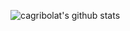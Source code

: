 ![cagribolat's github stats](https://github-readme-stats.vercel.app/api?username=cagribolat&show_icons=true&theme=radical)
